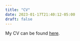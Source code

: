 ```yaml
---
title: "CV"
date: 2023-01-17T21:40:12-05:00
draft: false
---
```


My CV can be found [here](https://outlookuga-my.sharepoint.com/:b:/g/personal/rr09094_uga_edu/EY04Pz7pCyZCqKT86zez5oEBpO65vd8FHoMq6vIV6tnNCw?e=WwI55d).
